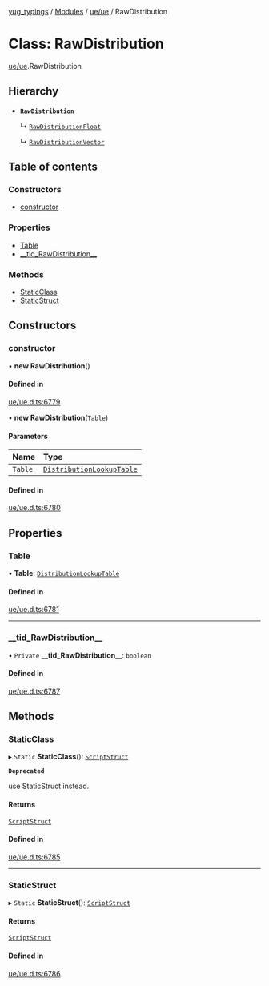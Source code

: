 [yug_typings](../README.md) / [Modules](../modules.md) / [ue/ue](../modules/ue_ue.md) / RawDistribution

# Class: RawDistribution

[ue/ue](../modules/ue_ue.md).RawDistribution

## Hierarchy

- **`RawDistribution`**

  ↳ [`RawDistributionFloat`](ue_ue.RawDistributionFloat.md)

  ↳ [`RawDistributionVector`](ue_ue.RawDistributionVector.md)

## Table of contents

### Constructors

- [constructor](ue_ue.RawDistribution.md#constructor)

### Properties

- [Table](ue_ue.RawDistribution.md#table)
- [\_\_tid\_RawDistribution\_\_](ue_ue.RawDistribution.md#__tid_rawdistribution__)

### Methods

- [StaticClass](ue_ue.RawDistribution.md#staticclass)
- [StaticStruct](ue_ue.RawDistribution.md#staticstruct)

## Constructors

### constructor

• **new RawDistribution**()

#### Defined in

[ue/ue.d.ts:6779](https://github.com/YugMetaverse/yug_typings/blob/b7d9b19/ue/ue.d.ts#L6779)

• **new RawDistribution**(`Table`)

#### Parameters

| Name | Type |
| :------ | :------ |
| `Table` | [`DistributionLookupTable`](ue_ue.DistributionLookupTable.md) |

#### Defined in

[ue/ue.d.ts:6780](https://github.com/YugMetaverse/yug_typings/blob/b7d9b19/ue/ue.d.ts#L6780)

## Properties

### Table

• **Table**: [`DistributionLookupTable`](ue_ue.DistributionLookupTable.md)

#### Defined in

[ue/ue.d.ts:6781](https://github.com/YugMetaverse/yug_typings/blob/b7d9b19/ue/ue.d.ts#L6781)

___

### \_\_tid\_RawDistribution\_\_

• `Private` **\_\_tid\_RawDistribution\_\_**: `boolean`

#### Defined in

[ue/ue.d.ts:6787](https://github.com/YugMetaverse/yug_typings/blob/b7d9b19/ue/ue.d.ts#L6787)

## Methods

### StaticClass

▸ `Static` **StaticClass**(): [`ScriptStruct`](ue_ue.ScriptStruct.md)

**`Deprecated`**

use StaticStruct instead.

#### Returns

[`ScriptStruct`](ue_ue.ScriptStruct.md)

#### Defined in

[ue/ue.d.ts:6785](https://github.com/YugMetaverse/yug_typings/blob/b7d9b19/ue/ue.d.ts#L6785)

___

### StaticStruct

▸ `Static` **StaticStruct**(): [`ScriptStruct`](ue_ue.ScriptStruct.md)

#### Returns

[`ScriptStruct`](ue_ue.ScriptStruct.md)

#### Defined in

[ue/ue.d.ts:6786](https://github.com/YugMetaverse/yug_typings/blob/b7d9b19/ue/ue.d.ts#L6786)
